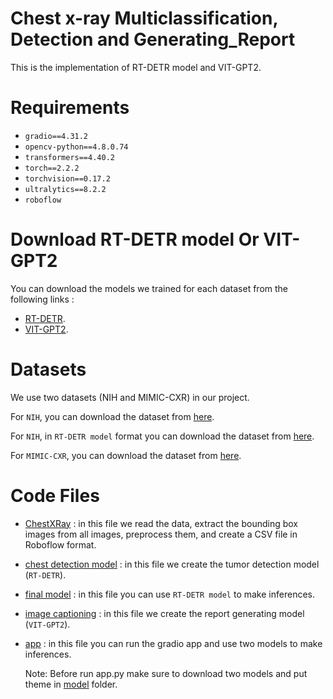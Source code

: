 # Chest x-ray Multiclassification, Detection and Generating_Report

This is the implementation of RT-DETR model and VIT-GPT2.

# Requirements
- `gradio==4.31.2`
- `opencv-python==4.8.0.74`
- `transformers==4.40.2`
- `torch==2.2.2`
- `torchvision==0.17.2`
- `ultralytics==8.2.2`
- `roboflow`

# Download RT-DETR model Or VIT-GPT2

You can download the models we trained for each dataset from the following links :
- [RT-DETR](https://drive.google.com/file/d/1LtnZ52JKhEuOYGLxhamAxKNVftV1N8xe/view?usp=sharing).
- [VIT-GPT2](https://drive.google.com/file/d/14ooNq_5hDDvNlPTJtqMW06AbRr9Hc3fR/view?usp=sharing).

# Datasets

We use two datasets (NIH and MIMIC-CXR) in our project.

For `NIH`, you can download the dataset from [here](https://drive.google.com/file/d/14ooNq_5hDDvNlPTJtqMW06AbRr9Hc3fR/view?usp=sharing).

For `NIH`, in `RT-DETR model` format you can download the dataset from [here](https://drive.google.com/file/d/1LtMebJa8SWne_0d7cAV8Uyg2nQdgZk-q/view?usp=sharing).

For `MIMIC-CXR`, you can download the dataset from [here](https://huggingface.co/datasets/hongrui/mimic_chest_xray_v_1).

# Code Files
- [ChestXRay](./ChestXRay.ipynb) : in this file we read the data, extract the bounding box images from all images, preprocess them, and create a CSV file in Roboflow format.
- [chest detection model](./chest-detection-model.ipynb) : in this file we create the tumor detection model (`RT-DETR`).
- [final model](./final_model.ipynb) : in this file you can use `RT-DETR model` to make inferences.
- [image captioning](./image-captioning.ipynb) : in this file we create the report generating model (`VIT-GPT2`).
- [app](./app.py) : in this file you can run the gradio app and use two models to make inferences.
  
  Note: Before run app.py make sure to download two models and put theme in [model](./model) folder.
